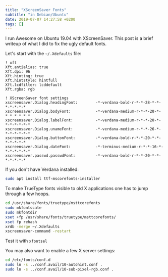 ```yaml
---
title: "XScreenSaver Fonts"
subtitle: "in Debian/Ubuntu"
date: 2019-07-07 14:27:58 +0200
tags: []
---
```


I run Awesome on Ubuntu 19.04 with XScreenSaver.  This post is a brief
writeup of what I did to fix the ugly default fonts.

<!--more-->

Let's start with the `~/.Xdefaults` file:

```
! xft
Xft.antialias: true
Xft.dpi: 96
Xft.hinting: true
Xft.hintstyle: hintfull
Xft.lcdfilter: lcddefault
Xft.rgba: rgb

! XScreenSaver font settings
xscreensaver.Dialog.headingFont:        -*-verdana-bold-r-*-*-28-*-*-*-*-*-*-*
xscreensaver.Dialog.bodyFont:           -*-verdana-medium-r-*-*-20-*-*-*-*-*-*-*
xscreensaver.Dialog.labelFont:          -*-verdana-medium-r-*-*-20-*-*-*-*-*-*-*
xscreensaver.Dialog.unameFont:          -*-verdana-medium-r-*-*-26-*-*-*-*-*-*-*
xscreensaver.Dialog.buttonFont:         -*-verdana-bold-r-*-*-20-*-*-*-*-*-*-*
xscreensaver.Dialog.dateFont:           -*-terminus-medium-r-*-*-16-*-*-*-*-*-*-*
xscreensaver.passwd.passwdFont:         -*-verdana-bold-r-*-*-20-*-*-*-*-*-*-*
```

If you don't have Verdana installed:

```sh
sudo apt install ttf-mscorefonts-installer
```

To make TrueType fonts visible to old X applications one has to jump
through a few hoops.

```sh
cd /usr/share/fonts/truetype/msttcorefonts
sudo mkfontscale
sudo mkfontdir
xset +fp /usr/share/fonts/truetype/msttcorefonts/
xset fp rehash
xrdb -merge ~/.Xdefaults
xscreensaver-command -restart
```

Test it with `xfontsel`

You may also want to enable a few X server settings:

```sh
cd /etc/fonts/conf.d
sudo ln -s ../conf.avail/10-autohint.conf .
sudo ln -s ../conf.avail/10-sub-pixel-rgb.conf .
```
